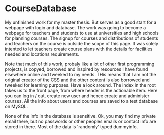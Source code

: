 # CourseDatabase
My unfinished work for my master thesis. But serves as a good start for a webpage with login and database.
The work was going to become a webpage for teachers and students to use at universities and high schools for planning courses. The signup for courses and distributions of students and teachers on the course is outside the scope of this page. It was solely intented to let teachers create course plans with the details for facilities needed and locations requirements.

Note that much of this work, probaly like a lot of other first programming projects, is copyed, borrowed and inspired by resources I have found elsewhere online and tweeked to my needs. THis means that I am not the original creator of the CSS and the other content is also borrowed and tweeked for learning purposes.
Have a look around.
The index in the root takes us to the front page, from where header is the actionable item. Here you can log in / out, create new user and hence create and administer courses.
All the info about users and courses are saved to a test database on MySQL.

None of the info in the database is sensitive. Ok, you may find my private email there, but no passwords or other peoples emails or contact info are stored in there. Most of the data is 'randomly' typed dummyinfo.

